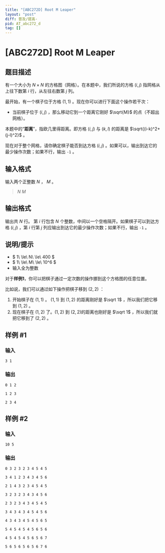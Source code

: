 ```yaml
---
title: "[ABC272D] Root M Leaper"
layout: "post"
diff: 普及/提高-
pid: AT_abc272_d
tag: []
---
```


# [ABC272D] Root M Leaper

## 题目描述

有一个大小为 $N\times N$ 的方格图（网格）。在本题中，我们所说的方格 $(i,j)$ 指网格从上往下数第 $i$ 行，从左往右数第 $j$ 列。

最开始，有一个棋子位于方格 $(1,1)$ 。现在你可以进行下面这个操作若干次：

+ 当前棋子位于 $(i,j)$ ，那么移动它到一个距离它刚好 $\sqrt{M}$ 的点（不超出网格）。

本题中的“**距离**”，指欧几里得距离。即方格 $(i,j)$ 与 $(k,l)$ 的距离是 $\sqrt{(i-k)^2+(j-l)^2}$ 。

现在对于整个网格，请你确定棋子能否到达方格 $(i,j)$ 。如果可以，输出到达它的最少操作次数；如果不行，输出 ```-1``` 。

## 输入格式

输入两个正整数 $N$ ， $M$ 。
>$N\ M$

## 输出格式

输出共 $N$ 行。 第 $i$ 行包含 $N$ 个整数，中间以一个空格隔开。如果棋子可以到达方格 $(i,j)$ ，第 $i$ 行第 $j$ 列应输出到达它的最少操作次数；如果不行，输出 ```-1``` 。

## 说明/提示

- $ 1\ \le\ N\ \le\ 400 $
- $ 1\ \le\ M\ \le\ 10^6 $
- 输入全为整数


对于**样例1**，你可以把棋子通过一定次数的操作挪到这个方格图的任意位置。

比如说，我们可以通过如下操作把棋子移到 $(2,2)$ ：

1. 开始棋子在 $(1,1)$ 。 $(1,1)$ 到 $(1,2)$ 的距离刚好是 $\sqrt 1$ ，所以我们把它移到 $(1,2)$ 。
1. 现在棋子在 $(1,2)$ 了。$(1,2)$ 到 $(2,2)$的距离也刚好是 $\sqrt 1$ ，所以我们就把它移到了 $(2,2)$ 。

## 样例 #1

### 输入

```
3 1
```

### 输出

```
0 1 2
1 2 3
2 3 4
```

## 样例 #2

### 输入

```
10 5
```

### 输出

```
0 3 2 3 2 3 4 5 4 5
3 4 1 2 3 4 3 4 5 6
2 1 4 3 2 3 4 5 4 5
3 2 3 2 3 4 3 4 5 6
2 3 2 3 4 3 4 5 4 5
3 4 3 4 3 4 5 4 5 6
4 3 4 3 4 5 4 5 6 5
5 4 5 4 5 4 5 6 5 6
4 5 4 5 4 5 6 5 6 7
5 6 5 6 5 6 5 6 7 6
```

